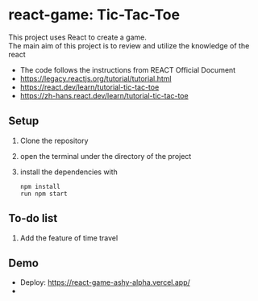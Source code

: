 # react-game: Tic-Tac-Toe
 This project uses React to create a game.  
 The main aim of this project is to review and utilize the knowledge of the react   

* The code follows the instructions from REACT Official Document
* https://legacy.reactjs.org/tutorial/tutorial.html
* https://react.dev/learn/tutorial-tic-tac-toe
* https://zh-hans.react.dev/learn/tutorial-tic-tac-toe

## Setup 
1. Clone the repository
2. open the terminal under the directory of the project
3. install the dependencies with
   
   ```
   npm install
   run npm start
   ```
## To-do list
1. Add the feature of time travel

## Demo
- Deploy: https://react-game-ashy-alpha.vercel.app/
- 
